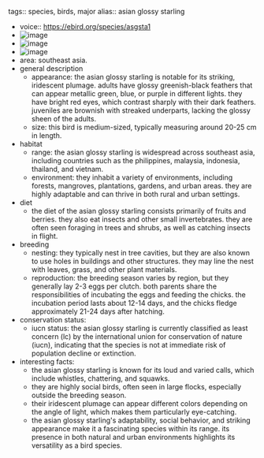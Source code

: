 tags:: species, birds, major
alias:: asian glossy starling

- voice:: https://ebird.org/species/asgsta1
- ![image](https://ipfs.io/ipfs/QmeXMEPK7T2YVWDYUWNtS4972JWypCmhxN4N2V1PbsnDtS)
- ![image](https://ipfs.io/ipfs/Qmecc238HG1ycd2dkLuQGGtoHDXEyhoy9srekQG51hUv4P)
- ![image](https://ipfs.io/ipfs/QmdUbqQ7CzgqJCbMPHrAz93Gvc4wmLCaxYfPip5CWNr8i4)
- area: southeast asia.
- general description
	- appearance: the asian glossy starling is notable for its striking, iridescent plumage. adults have glossy greenish-black feathers that can appear metallic green, blue, or purple in different lights. they have bright red eyes, which contrast sharply with their dark feathers. juveniles are brownish with streaked underparts, lacking the glossy sheen of the adults.
	- size: this bird is medium-sized, typically measuring around 20-25 cm in length.
- habitat
	- range: the asian glossy starling is widespread across southeast asia, including countries such as the philippines, malaysia, indonesia, thailand, and vietnam.
	- environment: they inhabit a variety of environments, including forests, mangroves, plantations, gardens, and urban areas. they are highly adaptable and can thrive in both rural and urban settings.
- diet
	- the diet of the asian glossy starling consists primarily of fruits and berries. they also eat insects and other small invertebrates. they are often seen foraging in trees and shrubs, as well as catching insects in flight.
- breeding
	- nesting: they typically nest in tree cavities, but they are also known to use holes in buildings and other structures. they may line the nest with leaves, grass, and other plant materials.
	- reproduction: the breeding season varies by region, but they generally lay 2-3 eggs per clutch. both parents share the responsibilities of incubating the eggs and feeding the chicks. the incubation period lasts about 12-14 days, and the chicks fledge approximately 21-24 days after hatching.
- conservation status:
	- iucn status: the asian glossy starling is currently classified as least concern (lc) by the international union for conservation of nature (iucn), indicating that the species is not at immediate risk of population decline or extinction.
- interesting facts:
	- the asian glossy starling is known for its loud and varied calls, which include whistles, chattering, and squawks.
	- they are highly social birds, often seen in large flocks, especially outside the breeding season.
	- their iridescent plumage can appear different colors depending on the angle of light, which makes them particularly eye-catching.
	- the asian glossy starling's adaptability, social behavior, and striking appearance make it a fascinating species within its range. its presence in both natural and urban environments highlights its versatility as a bird species.